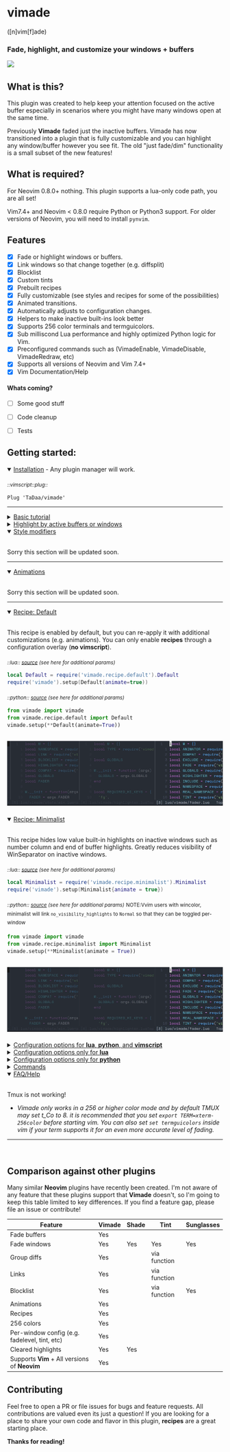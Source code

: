 # vimade
([n]vim[f]ade)

### Fade, highlight, and customize your windows + buffers

![](http://tadaa.github.io/images/minimalist_full.gif)

## What is this?
This plugin was created to help keep your attention focused on the active buffer especially in scenarios where you might have many windows open at the same time.  

Previously **Vimade** faded just the inactive buffers.  Vimade has now transitioned into a plugin that is fully customizable and you can highlight any window/buffer however you see fit.  The old "just fade/dim" functionality is a small subset of the new features!


## What is required?

For Neovim 0.8.0+ nothing. This plugin supports a lua-only code path, you are all set!

Vim7.4+ and Neovim < 0.8.0 require Python or Python3 support. For older versions of Neovim, you will need to install `pynvim`.

## Features
- [X] Fade or highlight windows or buffers.
- [X] Link windows so that change together (e.g. diffsplit)
- [X] Blocklist
- [X] Custom tints
- [X] Prebuilt recipes
- [X] Fully customizable (see styles and recipes for some of the possibilities)
- [X] Animated transitions.
- [X] Automatically adjusts to configuration changes.
- [X] Helpers to make inactive built-ins look better
- [X] Supports 256 color terminals and termguicolors.
- [X] Sub milliscond Lua performance and highly optimized Python logic for Vim.
- [X] Preconfigured commands such as (VimadeEnable, VimadeDisable, VimadeRedraw, etc)
- [X] Supports all versions of Neovim and Vim 7.4+
- [X] Vim Documentation/Help

#### Whats coming?
- [ ] Some good stuff
- [ ] Code cleanup
- [ ] Tests




## Getting started:

<details open>
<summary>
<a><ins>Installation</ins></a> - 
Any plugin manager will work.
<br>
</summary>

*<sub>::vimscript::plug::</sub>*
  ```vimscript
  Plug 'TaDaa/vimade'
  ```
  
---

</details>

<details>
<summary>
<a><ins>Basic tutorial</ins></a>
 
</summary>
<br>

There are a number of ways to specify the configuration for **Vimade** . Most users will be interested in manipulating the fadelevel and/or tint.
**Vimade** can be configured via vimscript if you prefer a general config that is compatibile with both Neovim and Vim.
It can also be configured with Lua and Python if you prefer a specific config or want an advanced configuration that includes animations, recipes, or conditional functions.

If you are configuring **Vimade** directly in your vimrc, add the following at the start:

*<sub>::vimscript::</sub>*
```vimscript
let g:vimade = {}
```

The initialization above will ensure that you have a vimade object initialized regardless of where you need it.  **Vimade** will initialize its own if it doesn't find one.  This object is automatically extended with
the default values, so don't worry about adding every option.

Now you can start customizing vimade:

*<sub>::vimscript::</sub>*
```vimscript
let g:vimade.fadelevel = 0.5
```

Simple right? the above code changes the opacity.  You can choose any value between **0 and 1**.  You can change any option at any time and **Vimade** will automatically react to those changes.

Let's add a blue tint:


*<sub>::vimscript::</sub>*
```vimscript
let g:vimade.tint = {'fg':{'rgb':[0,0,255], 'intensity': 0.5}}
```


You should notice that your text color has changed.  By default **tint** is applied before **fade**, but don't worry you can change that but that's going to be in a later section (**styles not documented yet**).

Let's make the above example a bit more complicated, suppose we have a filetree that we don't want to dim as extremely as our other windows.
You may remember that I said we need to configure functions directly in **python** or **lua**, so let's take a look:


 <sub> ::lua:: </sub>
```lua
require('vimade').setup{
  fadelevel = function(style, state)
    if style.win.buf_opts.syntax == 'nerdtree' then
      return 0.8
    else
      return 0.4
    end
  end}
```
 
 <sub> ::python:: </sub>
```python
from vimade import vimade
vimade.setup(
  fadelevel = lambda style, state:
    0.8 if style.win.buf_opts['syntax'] == 'nerdtree'
    else 0.4)
```

Both languages use the same syntax and logic for configuration.


> [!Note]
> Advanced configurations in **python** and **lua** are treated as overlays, whatever you pass through the **setup** functions will overlay
on top of your **vimscript** configuration. This means you won't be able to do an advanced configuration, then override it with
a **vimscript** configuration after.  You'll need to unset the advanced configuration first, which can be done as seen below
 
 <sub> ::lua:: </sub>
```lua
-- sets the overlay back to empty
require('vimade').setup{}
```
 
 <sub> ::python:: </sub>
```python
from vimade import vimade
# sets the overlay back to empty
vimade.setup()
```

You now know the basics for configuring **Vimade**!

---

</details>

<details>
<summary>
<a><ins>Highlight by active buffers or windows</ins></a>
 
</summary>
<br>
<b>Vimade</b> fades buffers by default. This is the primary and legacy behavior of this plugin. Some users may prefer fading by windows, toggling between windows and buffers, or creating their own conditions for determining when to fade or
highlight a buffer. These are all possible.

Most users should try both, there are inherit benefits to fading based on buffers as its easier to see which windows
are impacted by your edits or which windows you can cleanup.

*<sub>::vimscript::</sub>*
  ```vimscript
  let g:vimade.ncmode = 'buffers'
  ```

  ```vimscript
  let g:vimade.ncmode = 'windows'
  ```
  
---
</details>

<details open>
<summary>
<a><ins>Style modifiers</ins></a>
</summary>

<br>

Sorry this section will be updated soon.

---
</details>

<details open>
<summary>
<a><ins>Animations</ins></a>
</summary>

<br>

Sorry this section will be updated soon.

---
</details>

<details open>
<summary>
<a><ins>Recipe: Default</ins></a>
</summary>

<br>

This recipe is enabled by default, but you can re-apply it with additional customizations (e.g. animations).
You can only enable **recipes** through a configuration overlay (**no vimscript**).

*<sub>::lua:: [source](https://github.com/TaDaa/vimade/tree/master/lua/vimade/recipe/default.lua) (see here for additional params)</sub>*

```lua
local Default = require('vimade.recipe.default').Default
require('vimade').setup(Default(animate=true))
```


*<sub>::python:: [source](https://github.com/TaDaa/vimade/tree/master/lua/vimade/recipe/default.lua) (see here for additional params)</sub>*
```python
from vimade import vimade
from vimade.recipe.default import Default
vimade.setup(**Default(animate=True))
```

![](https://github.com/TaDaa/tadaa.github.io/blob/master/images/default_recipe_animate.gif)
---
</details>

<details open>
<summary>
<a><ins>Recipe: Minimalist</ins></a>
</summary>

<br>

This recipe hides low value built-in highlights on inactive windows such as number column and end of buffer highlights.  Greatly reduces visibility of WinSeparator on inactive windows. 

*<sub>::lua:: [source](https://github.com/TaDaa/vimade/tree/master/lua/vimade/recipe/minimalist.lua) (see here for additional params)</sub>*

```lua
local Minimalist = require('vimade.recipe.minimalist').Minimalist
require('vimade').setup(Minimalist{animate = true})
```

*<sub>::python:: [source](https://github.com/TaDaa/vimade/tree/master/lib/vimade/recipe/minimalist.py) (see here for additional params)</sub>*
<sub>NOTE:Vvim users with wincolor, minimalist will link `no_visibility_highlights` to `Normal` so that they can be toggled per-window<sub>
```python
from vimade import vimade
from vimade.recipe.minimalist import Minimalist
vimade.setup(**Minimalist(animate = True))
```

![](https://github.com/TaDaa/tadaa.github.io/blob/master/images/minimalist_recipe_animate2.gif)
---
</details>


<details>
<summary>
<a><ins>Configuration options for <b>lua</b>, <b>python</b>, and <b>vimscript</b></ins></a>
 
</summary>
<br>


| option | values/type | default | description |
| -      | -           | -       | -           |
| `renderer` | `'auto'` `'python'` `'lua'` | `'auto'` | `auto` automatically assigns **vim** users to **python** and detects if **neovim**  users have the requires features for **lua**.  For **neovim** users on **lua** mode, the **python** logic is never run. **Neovim** users with missing features will be set to **python** and need **pynvim** installed.
  | `ncmode` | `'windows'` `'buffers'` | `'buffers'` | highlight or unhighlight `buffers` or `windows` together
| `fadelevel` | `float [0-1]` `function(style,state)->float` | `0.4` | The amount of fade opacity that should be applied to fg-text (`0` is invisible and `1` is no fading)
| `tint` | <sub>When set via **lua** or **python**, each object or number can also be a function that returns the corresponding value component</sub><br><br><sub>`{'fg':{'rgb':[255,255,255], 'intensity':1, 'bg':{'rgb':[0,0,0], 'intensity':1}, 'sp':{'fg':[0,0,255], 'intensity':0.5}}}`</sub> | `nil` | The amount of tint that can be applied against each highlight component (fg, bg, sp). Intensity is a float value [0-1], where 1 is the most intense and 0 is not tinted.  See the tinting tutorial for more details (TODO link).
| `basebg` | <sub> `'#FFFFFF'` `[255,255,255]` `0xFFFFFF` </sub> | `nil` | Setting this value automatically changes the `fg` **tint** in the config object above. It is named this way for legacy reasons, prefer using the **tint** object above.
| `blocklist` | <sub>When set via **lua** or **python**, the top level named object can be a `(win) -> bool function`. Each nested object or value can also be a function `(relative_config) -> bool`.  `True` indicates blocked, `False` not linked, `nil` indeterminate.</sub><br><br><sub>`{[key:string]: {'buf_opts': {[key]:string: value}, 'buf_vars': {...}, 'win_opts': {...}, 'win_vars': 'win_config': {...}}}`</sub> | <sub>`{'default': {'buf_opts': {'buftype': ['prompt', 'terminal', 'popup']}, 'win_config': {'relative': 1}}}`</sub> | If the window is determined to be blocked, **Vimade** highlights will be removed and it will skip the styling process. See the block and linking section for more details (TODO link).
| `link` | <sub>When set via **lua** or **python**, the top level named object can be a `(win, active_win)-> bool`. Each nested object or value can also be a function `(relative_win_obj, active_win_obj) -> bool`.  `True` indicates linked, `False` not linked, `nil` indeterminate.</sub><br><br> | `nil` | Determines whether the current window should be linked and unhighlighted with the active window.  `groupdiff` and `groupscrollbind` tie into the default behavior of this object behind the scenes to unlink diffs.  See the block and linking section for more details (TODO link).
| `groupdiff` | `0` `1` `bool` | `1` | highlights and unhighlights diff windows together.
| `groupscrollbind` | `0` `1` `bool` | `0` | highlights and unhighlights scrolllbound windows together.
| `checkinterval` | `int` | `100`-`500` | Time in milliseconds before re-checking windows. Default varies depending on **Neovim**, **terminals**, and **gui vim**.
| `usecursorhold` | `0` `1` `bool` | `0` | Whether to use cursorhold events instead of async timer. Setting this option **disables the timer**. This option defaults to `0` for most editor versions.  **gvim** defaults to `1` due to async timers breaking visual selections.  If you use this value, remember to set `:set updatetime` appropriately.
| `enablefocusfading` | `0` `1` `bool` | `0` | Highlight the active window on application focus and blur events.  This can be [desirable](desirable) when switching applications, but requires additional setup for terminal and tmux.  See enablefocusfading section for more details (TODO link)
| `normalid` | `int` | nil | The id of the Normal highlight.  **Vimade** will automatically set this, so you don't need to worry about it. You can override it though if you just want to play around.
| `normalncid` | `int` | nil | The id of the NormalNC highlight.  **Vimade** will automatically set this, so you don't need to worry about it. You can override it though if you just want to play around.


---
</details>

<details>
<summary>
<a><ins>Configuration options only for <b>lua</b></ins></a>
 
</summary>
<br>

| option      | values/type | default | description                                                                                                                                                                                                                                                                                                                                         |
| -           | -           | -       | -                                                                                                                                                                                                                                                                                                                                                   |
| `nohlcheck` | `bool`      | `true`  | When set to `false`, **Vimade** will recompute namespaces each frame.  This is useful if you have a plugin that dynamically changes highlights periodically.  When to `true` **Vimade** only recomputes namespaces when you switch between buffers/windows.  Performance isn't an issue either way as the recomputation process is sub-millisecond. |

  
---
</details>

<details>
<summary>
<a><ins>Configuration options only for <b>python</b></ins></a>
 
</summary>
<br>

| option        | values/type    | default | description                                                                                                                                                                                                                                                                                                                                         |
| -             | -              | -       | -                                                                                                                                                                                                                                                                                                                                                   |
| `enablesigns`   | `0` `1` `bool`       | `True`    | Whether or not to fade signs.  For **python** this has to be performed per-buffer.  If you want per-window signs, you will need to link your sign highlights to **Normal**.
| `signsid`       | `int`            | `13100`   | The id that should be used to generate sign.  This is required to avoid collisions with other plugins.
| `signsretentionperiod` | `int`     | `4000`    | The amount of time after a window becomes inactive to check for sign updates.  Many plugins asynchronously update the buffer after switching windows, this helps ensure signs stay faded.
| `fademinimap`   | `0` `1` `bool`       | `1`       | Enables a special fade effect for `severin-lemaignan/vim-minimap`.  Setting vimade.fademinimap to 0 disables the special fade.
| `matchpriority` | `int`            | `10`      | Controls the highlighting priority.  You may want to tweak this value to make Vimade play nicely with other highlighting plugins and behaviors.  For example, if you want hlsearch to show results on all buffers, you may want to lower this value to 0.
| `linkwincolor`  | `string[]`       | `[]`      | **Vim only** option when **wincolor** is supported. List of highlights that will be linked to `Normal`. `Normal` is highlighted using `setlocal wincolor`, which gives **Vim** some flexibility to target highlight groups (see minimalist recipe).
| `disablebatch`  | `0` `1` `bool`       | `0`       | Disables IPC batching. Enabling this will greatly reduce performance, but allow you debug issues.
| `enablebasegroups` | `0` `1` `bool`    | `true`    | Only old **Neovim**. Allows winlocal winhl for the basegroups listed below.
| `basegroups`    | `string[]`       | <sub>**every built-in highlight**</sub>  | Only old **Neovim**. Fades the listed highlights in addition to the buffer text.
| `enabletreesitter` | `0` `1` `bool`    | `0`       | Only old **Neovim**. Uses treesitter to directly query highlight groups instead of relying on `synID`.

  
---
</details>

<details>
<summary>
<a><ins>Commands</ins></a>
 
</summary>
<br>

| command |  description |
| -       |  -           |
| `VimadeEnable` |  Enables **Vimade**.  Not necessary to run unless you have explicitly disabled **Vimade**.
| `VimadeDisable` |  Disable and remove all **Vimade** highlights.
| `VimadeToggle` |  Toggle between enabled/disabled states.
| `VimadeRedraw` |  Force vimade to recalculate and redraw every highlight.
| `VimadeInfo` |  Provides debug information for Vimade.  Please include this info in bug reports.
| `VimadeWinDisable` | Disables fading for the current window.
| `VimadeWinEnable` | Enables fading for the current window.
| `VimadeBufDisable` | Disables fading for the current buffer.
| `VimadeBufEnable` | Enables fading for the current buffer.
| `VimadeFadeActive` | Fades the current active window.
| `VimadeUnfadeActive` | Unfades the current active window.
| `VimadeOverrideFolded` | Overrides the Folded highlight by creating a link to the Vimade base fade.  This should produce acceptable results for colorschemes that include Folded highlights that are distracting in faded windows.
| `VimadeOverrideSignColumn` | Overrides the SignColumn highlight by creating a link to the Vimade base fade.  This should produce acceptable results for colorschemes that include SignColumn highlights that are distracting in faded windows.
| `VimadeOverrideLineNr` | Overrides the LineNr highlight by creating a link to the Vimade base fade.  This should produce acceptable results for colorschemes that include LineNr highlights that are distracting in faded windows.
| `VimadeOverrideSplits` | Overrides the VertSplit highlight by creating a link to the Vimade base fade.  This should produce acceptable results for colorschemes that include VertSplit highlights that are distracting in faded windows.
| `VimadeOverrideNonText` | Overrides the NonText highlight by creating a link to the Vimade base fade.  This should produce acceptable results for colorschemes that include NonText highlights that are distracting in faded windows.
| `VimadeOverrideEndOfBuffer` | Overrides the EndOfBuffer highlight by creating a link to the Vimade base fade.  This should produce acceptable results for colorschemes that include EndOfBuffer highlights that are distracting in faded windows.
| `VimadeOverrideAll` | Combines all VimadeOverride commands.
| `VimadeFadeLevel [0.0-1.0]` |  Sets the FadeLevel config and forces an immediate redraw.
| `VimadeFadePriority [0+]` |  Sets the FadePriority config and forces an immediate redraw.

  
---
</details>

<details open>
<summary>
<a><ins>FAQ/Help</ins></a>

</summary>
<br>

Tmux is not working!
- *Vimade only works in a 256 or higher color mode and by default TMUX may set t_Co to 8.   it is recommended that you set `export TERM=xterm-256color` before starting vim.  You can also set `set termguicolors` inside vim if your term supports it for an even more accurate level of fading.*

---

</details>

<br>

## Comparison against other plugins
 
Many similar **Neovim** plugins have recently been created. 
I'm not aware of any feature that these plugins support that **Vimade** doesn't, so I'm going to keep this table limited to key differences.
If you find a feature gap, please file an issue or contribute!

| Feature                                       | Vimade | Shade | Tint         | Sunglasses |
| -                                             | -      | -     | -            | -          |
| Fade buffers                                  | Yes    |       |              |            |
| Fade windows                                  | Yes    | Yes   | Yes          | Yes        |
| Group diffs                                   | Yes    |       | via function |            |
| Links                                         | Yes    |       | via function |            |
| Blocklist                                     | Yes    |       | via function | Yes        |
| Animations                                    | Yes    |       |              |            |
| Recipes                                       | Yes    |       |              |            |
| 256 colors                                    | Yes    |       |              |            |
| Per-window config (e.g. fadelevel, tint, etc) | Yes    |       |              |            |
| Cleared highlights                            | Yes    | Yes   |              |            |
| Supports **Vim** + All versions of **Neovim** | Yes    |       |              |            |


## Contributing

Feel free to open a PR or file issues for bugs and feature requests. All contributions are valued even its just a question!
If you are looking for a place to share your own code and flavor in this plugin, **recipes** are a great starting place.

**Thanks for reading!**
